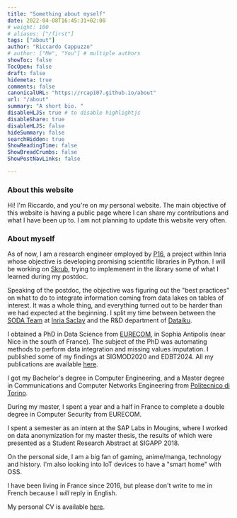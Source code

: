 ```yaml
---
title: "Something about myself"
date: 2022-04-08T16:45:31+02:00
# weight: 100
# aliases: ["/first"]
tags: ["about"]
author: "Riccardo Cappuzzo"
# author: ["Me", "You"] # multiple authors
showToc: false
TocOpen: false
draft: false
hidemeta: true
comments: false
canonicalURL: "https://rcap107.github.io/about"
url: "/about"
summary: "A short bio. "
disableHLJS: true # to disable highlightjs
disableShare: true
disableHLJS: false
hideSummary: false
searchHidden: true
ShowReadingTime: false
ShowBreadCrumbs: false
ShowPostNavLinks: false

---
```

### About this website
Hi! I'm Riccardo, and you're on my personal website. The main objective of this website is having a public page where I
can share my contributions and what I have been up to. I am not planning to update this website very often.

### About myself
As of now, I am a research engineer employed by [P16](https://p16.inria.fr), a project within Inria whose objective is developing promising scientific libraries in Python. I will be working on [Skrub](https://skrub-data.org/stable/), trying to implemenent in the library some of what I learned during my postdoc. 

Speaking of the postdoc, the objective was figuring out the "best practices" on what to do to integrate information coming from data lakes on tables of interest. It was a whole thing, and everything turned
out to be harder than we had expected at the beginning. 
I split my time between  between the [SODA Team](https://team.inria.fr/soda/) at 
[Inria Saclay](https://www.inria.fr/fr/centre-inria-de-saclay) and the R&D department of [Dataiku](https://www.dataiku.com).

I obtained a PhD in Data Science from [EURECOM](https://www.eurecom.fr), in Sophia Antipolis (near Nice in the south of France).
The subject of the PhD was automating methods to perform data integration and missing values imputation. I published some of my 
findings at SIGMOD2020 and EDBT2024. All my publications are available [here](/publications).

I got my Bachelor's degree in Computer Engineering, and a 
Master degree in Communications and Computer Networks Engineering from [Politecnico di Torino](https://www.polito.it). 

During my master, I spent a year and a half in France to complete a double degree in Computer Security from EURECOM.

I spent a semester as an intern at the SAP Labs in Mougins, where I worked on data anonymization for my master thesis, 
the results of which were presented as a Student Research Abstract at SIGAPP 2018.

On the personal side, I am a big fan of gaming, anime/manga, technology and history. I'm also looking into IoT devices to have a "smart home" with OSS. 

I have been living in France since 2016, but please don't write to me in French because I _will_ reply in English.  

My personal CV is available [here](/pubs/CV_cappuzzo.pdf).
